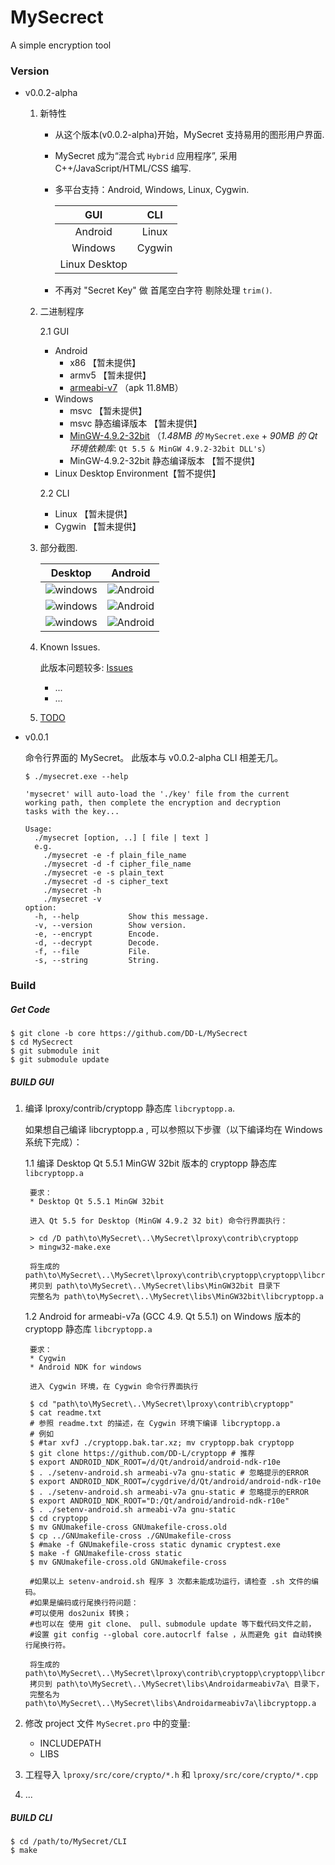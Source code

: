 # MySecrect
A simple encryption tool

### Version

* v0.0.2-alpha
	
	1. 新特性

		* 从这个版本(v0.0.2-alpha)开始，MySecret 支持易用的图形用户界面. 
		* MySecret 成为“混合式 `Hybrid` 应用程序”, 采用 C++/JavaScript/HTML/CSS 编写. 
		* 多平台支持：Android, Windows, Linux, Cygwin.

			|  GUI  |  CLI  |
			|:-----:|:-----:|
			|Android| Linux |
			|Windows| Cygwin|
			| Linux Desktop |
		
		* 不再对 "Secret Key" 做 首尾空白字符 剔除处理 `trim()`.

	2. 二进制程序
		
		2.1 GUI

		* Android
			* x86  【暂未提供】
			* armv5 【暂未提供】
			* [armeabi-v7](https://github.com/DD-L/MySecrect/releases) （apk 11.8MB）
		* Windows
			* msvc  【暂未提供】
			* msvc  静态编译版本 【暂未提供】
			* [MinGW-4.9.2-32bit](https://github.com/DD-L/MySecrect/releases) （*1.48MB 的* `MySecret.exe` + *90MB 的 Qt 环境依赖库*: `Qt 5.5 & MinGW 4.9.2-32bit DLL's`）
			* MinGW-4.9.2-32bit 静态编译版本 【暂不提供】
		* Linux Desktop Environment【暂不提供】

		2.2 CLI 
		
		* Linux 【暂未提供】
		* Cygwin 【暂未提供】
			
	3. 部分截图.

		|Desktop|Android|
		|:-----:|:-----:|
		|![windows](./doc/Screenshots/0.png)| ![Android](./doc/Screenshots/3.png)|
		|![windows](./doc/Screenshots/1.png)| ![Android](./doc/Screenshots/4.png)|
		|![windows](./doc/Screenshots/2.png)| ![Android](./doc/Screenshots/5.png)|

	4. Known Issues.

		此版本问题较多: [Issues](https://github.com/DD-L/MySecrect/issues)
		* ...
		* ...

	5. [TODO](./TODO)

* v0.0.1

	命令行界面的 MySecret。 此版本与 v0.0.2-alpha CLI 相差无几。
	
	```
	$ ./mysecret.exe --help

	'mysecret' will auto-load the './key' file from the current
	working path, then complete the encryption and decryption
	tasks with the key...
	
	Usage:
	  ./mysecret [option, ..] [ file | text ]
	  e.g.
	    ./mysecret -e -f plain_file_name
	    ./mysecret -d -f cipher_file_name
	    ./mysecret -e -s plain_text
	    ./mysecret -d -s cipher_text
	    ./mysecret -h
	    ./mysecret -v
	option:
	  -h, --help           Show this message.
	  -v, --version        Show version.
	  -e, --encrypt        Encode.
	  -d, --decrypt        Decode.
	  -f, --file           File.
	  -s, --string         String.

	```


### Build

##### Get Code

	$ git clone -b core https://github.com/DD-L/MySecrect
	$ cd MySecrect
	$ git submodule init
	$ git submodule update

##### BUILD GUI 

1. 编译 lproxy/contrib/cryptopp 静态库 `libcryptopp.a`. 

	如果想自己编译 libcryptopp.a , 可以参照以下步骤（以下编译均在 Windows 系统下完成）：

	1.1 编译 Desktop Qt 5.5.1 MinGW 32bit 版本的 cryptopp 静态库 `libcryptopp.a`

		要求： 
		* Desktop Qt 5.5.1 MinGW 32bit
		
		进入 Qt 5.5 for Desktop (MinGW 4.9.2 32 bit) 命令行界面执行：

		> cd /D path\to\MySecret\..\MySecret\lproxy\contrib\cryptopp
		> mingw32-make.exe

		将生成的 path\to\MySecret\..\MySecret\lproxy\contrib\cryptopp\cryptopp\libcryptopp.a
		拷贝到 path\to\MySecret\..\MySecret\libs\MinGW32bit 目录下
		完整名为 path\to\MySecret\..\MySecret\libs\MinGW32bit\libcryptopp.a
		
		
	1.2 Android for armeabi-v7a (GCC 4.9. Qt 5.5.1) on Windows 版本的 cryptopp 静态库 `libcryptopp.a`

		要求：
		* Cygwin
		* Android NDK for windows

		进入 Cygwin 环境，在 Cygwin 命令行界面执行
		
		$ cd "path\to\MySecret\..\MySecret\lproxy\contrib\cryptopp"
		$ cat readme.txt
		# 参照 readme.txt 的描述，在 Cygwin 环境下编译 libcryptopp.a
		# 例如
		$ #tar xvfJ ./cryptopp.bak.tar.xz; mv cryptopp.bak cryptopp
		$ git clone https://github.com/DD-L/cryptopp # 推荐
		$ export ANDROID_NDK_ROOT=/d/Qt/android/android-ndk-r10e
        $ . ./setenv-android.sh armeabi-v7a gnu-static # 忽略提示的ERROR
        $ export ANDROID_NDK_ROOT=/cygdrive/d/Qt/android/android-ndk-r10e
        $ . ./setenv-android.sh armeabi-v7a gnu-static # 忽略提示的ERROR
        $ export ANDROID_NDK_ROOT="D:/Qt/android/android-ndk-r10e"
        $ . ./setenv-android.sh armeabi-v7a gnu-static 
        $ cd cryptopp
        $ mv GNUmakefile-cross GNUmakefile-cross.old
        $ cp ../GNUmakefile-cross ./GNUmakefile-cross
        $ #make -f GNUmakefile-cross static dynamic cryptest.exe
        $ make -f GNUmakefile-cross static
        $ mv GNUmakefile-cross.old GNUmakefile-cross

		#如果以上 setenv-android.sh 程序 3 次都未能成功运行，请检查 .sh 文件的编码。
		#如果是编码或行尾换行符问题：
		#可以使用 dos2unix 转换；
		#也可以在 使用 git clone、 pull、submodule update 等下载代码文件之前，
		#设置 git config --global core.autocrlf false ，从而避免 git 自动转换行尾换行符。

		将生成的 path\to\MySecret\..\MySecret\lproxy\contrib\cryptopp\cryptopp\libcryptopp.a
		拷贝到 path\to\MySecret\..\MySecret\libs\Androidarmeabiv7a\ 目录下， 
		完整名为 path\to\MySecret\..\MySecret\libs\Androidarmeabiv7a\libcryptopp.a
		

2. 修改 project 文件 `MySecret.pro` 中的变量:

	* INCLUDEPATH
	* LIBS

3. 工程导入 `lproxy/src/core/crypto/*.h` 和 `lproxy/src/core/crypto/*.cpp`

4. ...

##### BUILD CLI

	$ cd /path/to/MySecret/CLI
	$ make




	
	